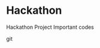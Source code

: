 # Hackathon

Hackathon Project Important codes

<!-- Checking that the sync is working or not -->

git
